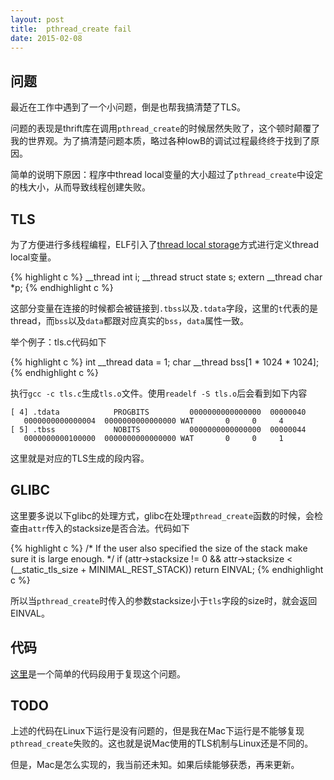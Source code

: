 ```yaml
---
layout: post
title:  pthread_create fail
date: 2015-02-08
---
```


## 问题

最近在工作中遇到了一个小问题，倒是也帮我搞清楚了TLS。

问题的表现是thrift库在调用`pthread_create`的时候居然失败了，这个顿时颠覆了我的世界观。为了搞清楚问题本质，略过各种lowB的调试过程最终终于找到了原因。

简单的说明下原因：程序中thread local变量的大小超过了`pthread_create`中设定的栈大小，从而导致线程创建失败。

## TLS

为了方便进行多线程编程，ELF引入了[thread local storage](http://dev.gentoo.org/~dberkholz/articles/toolchain/tls.pdf)方式进行定义thread local变量。

{% highlight c %}
__thread int i;
__thread struct state s;
extern __thread char *p;
{% endhighlight c %}
	
这部分变量在连接的时候都会被链接到`.tbss`以及`.tdata`字段，这里的`t`代表的是thread，而`bss`以及`data`都跟对应真实的`bss`，`data`属性一致。

举个例子：tls.c代码如下

{% highlight c %}
int __thread data = 1;
char __thread bss[1 * 1024 * 1024];
{% endhighlight c %}

执行`gcc -c tls.c`生成`tls.o`文件。使用`readelf -S tls.o`后会看到如下内容

	[ 4] .tdata            PROGBITS         0000000000000000  00000040
       0000000000000004  0000000000000000 WAT       0     0     4
	[ 5] .tbss             NOBITS           0000000000000000  00000044
       0000000000100000  0000000000000000 WAT       0     0     1
     
这里就是对应的TLS生成的段内容。

## GLIBC

这里要多说以下glibc的处理方式，glibc在处理`pthread_create`函数的时候，会检查由`attr`传入的stacksize是否合法。代码如下

{% highlight c %}
/* If the user also specified the size of the stack make sure it is large enough.  */
if (attr->stacksize != 0 
        && attr->stacksize < (__static_tls_size + MINIMAL_REST_STACK))
    return EINVAL;
{% endhighlight c %}

所以当`pthread_create`时传入的参数stacksize小于`tls`字段的size时，就会返回EINVAL。

## 代码

[这里](https://gist.github.com/imay/1e5ba73f9a7edec63239)是一个简单的代码段用于复现这个问题。

## TODO

上述的代码在Linux下运行是没有问题的，但是我在Mac下运行是不能够复现`pthread_create`失败的。这也就是说Mac使用的TLS机制与Linux还是不同的。

但是，Mac是怎么实现的，我当前还未知。如果后续能够获悉，再来更新。
